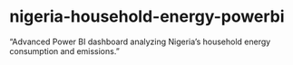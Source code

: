# nigeria-household-energy-powerbi
“Advanced Power BI dashboard analyzing Nigeria’s household energy consumption and emissions.”

